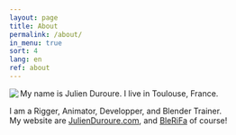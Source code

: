 ```yaml
---
layout: page
title: About
permalink: /about/
in_menu: true
sort: 4
lang: en
ref: about
---
```



<img align='left' src='{{ site.baseurl }}/assets/img/julienduroure.jpg'>
My name is Julien Duroure.  
I live in Toulouse, France.  
  
  
I am a Rigger, Animator, Developper, and Blender Trainer.  
My website are [JulienDuroure.com](http://julienduroure.com), and [BleRiFa]({{site.baseurl}}) of course!  

